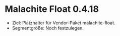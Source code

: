 # Malachite Float 0.4.18

- Ziel: Platzhalter für Vendor-Paket malachite-float.
- Segmentgröße: Noch festzulegen.
